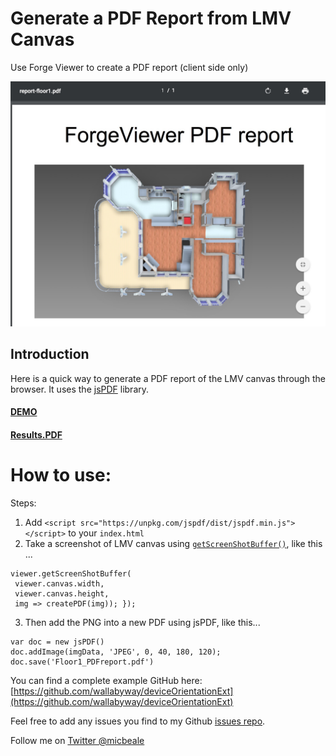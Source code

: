# Generate a PDF Report from LMV Canvas

Use Forge Viewer to create a PDF report (client side only)

![](pdfreport.jpg)

## Introduction

Here is a quick way to generate a PDF report of the LMV canvas through the browser.
It uses the [jsPDF](https://parall.ax/products/jspdf) library.

#### [DEMO](https://wallabyway.github.io/JELDWIN-configurator/)

#### [Results.PDF](report-floor1.pdf)


# How to use:

Steps:

1. Add `<script src="https://unpkg.com/jspdf/dist/jspdf.min.js"></script>` to your `index.html`
2. Take a screenshot of LMV canvas using [`getScreenShotBuffer()`](https://developer.autodesk.com/en/docs/viewer/v2/reference/javascript/viewer3d#function:getscreenshot), like this ...

```
viewer.getScreenShotBuffer(
 viewer.canvas.width,
 viewer.canvas.height, 
 img => createPDF(img)); });
```
        

3. Then add the PNG into a new PDF using jsPDF, like this...

```
var doc = new jsPDF()
doc.addImage(imgData, 'JPEG', 0, 40, 180, 120);
doc.save('Floor1_PDFreport.pdf')
```

You can find a complete example GitHub here: [https://github.com/wallabyway/deviceOrientationExt](https://github.com/wallabyway/deviceOrientationExt)

Feel free to add any issues you find to my Github [issues repo](https://github.com/wallabyway/deviceOrientationExt/issues).

Follow me on [Twitter @micbeale](http://twitter.com/micbeale)

